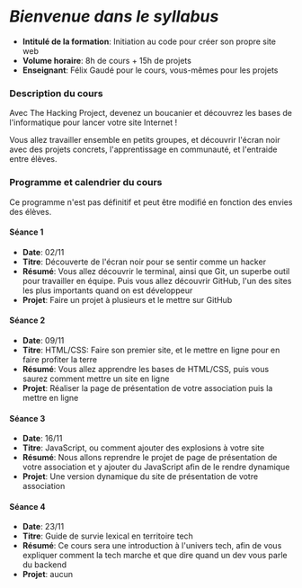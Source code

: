 _<h1>Bienvenue dans le syllabus</h1>_

* **Intitulé de la formation**: Initiation au code pour créer son propre site web  
* **Volume horaire**: 8h de cours + 15h de projets  
*  **Enseignant**: Félix Gaudé pour le cours, vous-mêmes pour les projets

<h3>Description du cours</h3>

Avec The Hacking Project, devenez un boucanier et découvrez les bases de l'informatique pour lancer votre site Internet !

Vous allez travailler ensemble en petits groupes, et découvrir l'écran noir avec des projets concrets, l'apprentissage en communauté, et l'entraide entre élèves.

<h3>Programme et calendrier du cours</h3>

Ce programme n'est pas définitif et peut être modifié en fonction des envies des élèves.

<h4>Séance 1</h4>

* **Date**: 02/11
* **Titre**: Découverte de l'écran noir pour se sentir comme un hacker
* **Résumé**: Vous allez découvrir le terminal, ainsi que Git, un superbe outil pour travailler en équipe. Puis vous allez découvrir GitHub, l'un des sites les plus importants quand on est développeur
* **Projet**: Faire un projet à plusieurs et le mettre sur GitHub

<h4>Séance 2</h4>

* **Date**: 09/11
* **Titre**: HTML/CSS: Faire son premier site, et le mettre en ligne pour en faire profiter la terre
* **Résumé**: Vous allez apprendre les bases de HTML/CSS, puis vous saurez comment mettre un site en ligne
* **Projet**: Réaliser la page de présentation de votre association puis la mettre en ligne

<h4>Séance 3</h4>

* **Date**: 16/11
* **Titre**: JavaScript, ou comment ajouter des explosions à votre site
* **Résumé**: Nous allons reprendre le projet de page de présentation de votre association et y ajouter du JavaScript afin de le rendre dynamique
* **Projet**: Une version dynamique du site de présentation de votre association

<h4>Séance 4</h4>

* **Date**: 23/11
* **Titre**: Guide de survie lexical en territoire tech
* **Résumé**: Ce cours sera une introduction à l'univers tech, afin de vous expliquer comment la tech marche et que dire quand un dev vous parle du backend
* **Projet**: aucun